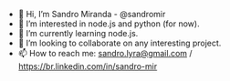 - 👋 Hi, I’m Sandro Miranda - @sandromir
- 👀 I’m interested in node.js and python (for now).
- 🌱 I’m currently learning node.js.
- 💞️ I’m looking to collaborate on any interesting project.
- 📫 How to reach me: sandro.lyra@gmail.com / https://br.linkedin.com/in/sandro-mir

<!---
sandromir/sandromir is a ✨ special ✨ repository because its `README.md` (this file) appears on your GitHub profile.
You can click the Preview link to take a look at your changes.
--->
